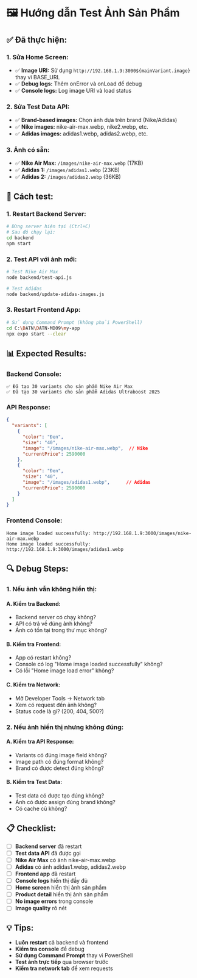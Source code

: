 # 🖼️ Hướng dẫn Test Ảnh Sản Phẩm

## ✅ **Đã thực hiện:**

### **1. Sửa Home Screen:**
- ✅ **Image URI:** Sử dụng `http://192.168.1.9:3000${mainVariant.image}` thay vì BASE_URL
- ✅ **Debug logs:** Thêm onError và onLoad để debug
- ✅ **Console logs:** Log image URI và load status

### **2. Sửa Test Data API:**
- ✅ **Brand-based images:** Chọn ảnh dựa trên brand (Nike/Adidas)
- ✅ **Nike images:** nike-air-max.webp, nike2.webp, etc.
- ✅ **Adidas images:** adidas1.webp, adidas2.webp, etc.

### **3. Ảnh có sẵn:**
- ✅ **Nike Air Max:** `/images/nike-air-max.webp` (17KB)
- ✅ **Adidas 1:** `/images/adidas1.webp` (23KB)
- ✅ **Adidas 2:** `/images/adidas2.webp` (36KB)

## 🚀 **Cách test:**

### **1. Restart Backend Server:**
```bash
# Dừng server hiện tại (Ctrl+C)
# Sau đó chạy lại:
cd backend
npm start
```

### **2. Test API với ảnh mới:**
```bash
# Test Nike Air Max
node backend/test-api.js

# Test Adidas
node backend/update-adidas-images.js
```

### **3. Restart Frontend App:**
```bash
# Sử dụng Command Prompt (không phải PowerShell)
cd C:\DATN\DATN-MD09\my-app
npx expo start --clear
```

## 📊 **Expected Results:**

### **Backend Console:**
```
✅ Đã tạo 30 variants cho sản phẩm Nike Air Max
✅ Đã tạo 30 variants cho sản phẩm Adidas Ultraboost 2025
```

### **API Response:**
```json
{
  "variants": [
    {
      "color": "Đen",
      "size": "40",
      "image": "/images/nike-air-max.webp",  // Nike
      "currentPrice": 2590000
    },
    {
      "color": "Đen", 
      "size": "40",
      "image": "/images/adidas1.webp",      // Adidas
      "currentPrice": 2590000
    }
  ]
}
```

### **Frontend Console:**
```
Home image loaded successfully: http://192.168.1.9:3000/images/nike-air-max.webp
Home image loaded successfully: http://192.168.1.9:3000/images/adidas1.webp
```

## 🔍 **Debug Steps:**

### **1. Nếu ảnh vẫn không hiển thị:**

#### **A. Kiểm tra Backend:**
- Backend server có chạy không?
- API có trả về đúng ảnh không?
- Ảnh có tồn tại trong thư mục không?

#### **B. Kiểm tra Frontend:**
- App có restart không?
- Console có log "Home image loaded successfully" không?
- Có lỗi "Home image load error" không?

#### **C. Kiểm tra Network:**
- Mở Developer Tools → Network tab
- Xem có request đến ảnh không?
- Status code là gì? (200, 404, 500?)

### **2. Nếu ảnh hiển thị nhưng không đúng:**

#### **A. Kiểm tra API Response:**
- Variants có đúng image field không?
- Image path có đúng format không?
- Brand có được detect đúng không?

#### **B. Kiểm tra Test Data:**
- Test data có được tạo đúng không?
- Ảnh có được assign đúng brand không?
- Có cache cũ không?

## 📋 **Checklist:**

- [ ] **Backend server** đã restart
- [ ] **Test data API** đã được gọi
- [ ] **Nike Air Max** có ảnh nike-air-max.webp
- [ ] **Adidas** có ảnh adidas1.webp, adidas2.webp
- [ ] **Frontend app** đã restart
- [ ] **Console logs** hiển thị đầy đủ
- [ ] **Home screen** hiển thị ảnh sản phẩm
- [ ] **Product detail** hiển thị ảnh sản phẩm
- [ ] **No image errors** trong console
- [ ] **Image quality** rõ nét

## 💡 **Tips:**

- **Luôn restart** cả backend và frontend
- **Kiểm tra console** để debug
- **Sử dụng Command Prompt** thay vì PowerShell
- **Test ảnh trực tiếp** qua browser trước
- **Kiểm tra network tab** để xem requests










